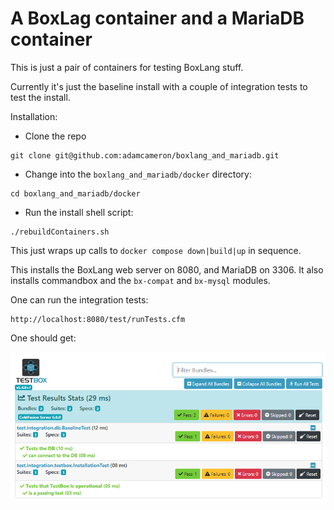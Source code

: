 # A BoxLag container and a MariaDB container

This is just a pair of containers for testing BoxLang stuff.

Currently it's just the baseline install with a couple of integration tests
to test the install.

Installation:

- Clone the repo
```
git clone git@github.com:adamcameron/boxlang_and_mariadb.git
```

- Change into the `boxlang_and_mariadb/docker` directory:

```
cd boxlang_and_mariadb/docker
```

- Run the install shell script:

```
./rebuildContainers.sh
```

This just wraps up calls to `docker compose down|build|up` in sequence.


This installs the BoxLang web server on 8080, and MariaDB on 3306.
It also installs commandbox and the `bx-compat` and `bx-mysql` modules.

One can run the integration tests:

```
http://localhost:8080/test/runTests.cfm
```

One should get:

![TestBox results](./docs/testBoxResults.png)
